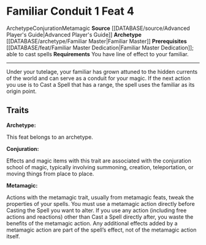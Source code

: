 ﻿---
actions: '[one-action]'
feat: Familiar Conduit
id: '1972'
level: '4'
name: Familiar Conduit
prerequisite: '[[DATABASE/feat/Familiar Master Dedication|Familiar Master Dedication]]
  ; able to cast spells'
rarity: Common
requirement: You have line of effect to your familiar.
school: Conjuration
source: '[[DATABASE/source/Advanced Player''s Guide|Advanced Player''s Guide]]'
trait:
- '[[DATABASE/trait/Archetype|Archetype]]'
- '[[DATABASE/trait/Conjuration|Conjuration]]'
- '[[DATABASE/trait/Metamagic|Metamagic]]'
type: Feat

---
# Familiar Conduit <span class="action-icon">1</span> <span class="item-type">Feat 4</span>

<span class="item-trait">Archetype</span><span class="item-trait">Conjuration</span><span class="item-trait">Metamagic</span>
**Source** [[DATABASE/source/Advanced Player's Guide|Advanced Player's Guide]] 
**Archetype** [[DATABASE/archetype/Familiar Master|Familiar Master]]
**Prerequisites** [[DATABASE/feat/Familiar Master Dedication|Familiar Master Dedication]]; able to cast spells
**Requirements** You have line of effect to your familiar.

---
Under your tutelage, your familiar has grown attuned to the hidden currents of the world and can serve as a conduit for your magic. If the next action you use is to Cast a Spell that has a range, the spell uses the familiar as its origin point.

## Traits

**Archetype:**

This feat belongs to an archetype.

**Conjuration:**

Effects and magic items with this trait are associated with the conjuration school of magic, typically involving summoning, creation, teleportation, or moving things from place to place.

**Metamagic:**

Actions with the metamagic trait, usually from metamagic feats, tweak the properties of your spells. You must use a metamagic action directly before Casting the Spell you want to alter. If you use any action (including free actions and reactions) other than Cast a Spell directly after, you waste the benefits of the metamagic action. Any additional effects added by a metamagic action are part of the spell’s effect, not of the metamagic action itself.